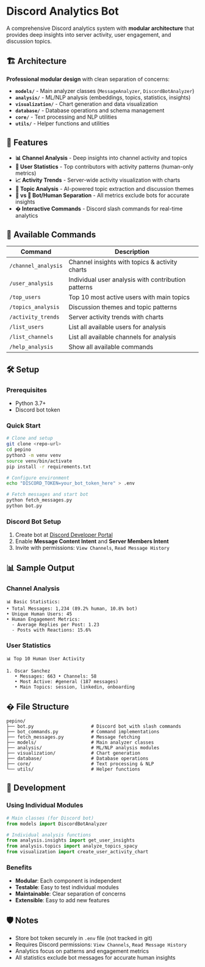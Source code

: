 # Discord Analytics Bot

A comprehensive Discord analytics system with **modular architecture** that provides deep insights into server activity, user engagement, and discussion topics.

## 🏗️ Architecture

**Professional modular design** with clean separation of concerns:

- **`models/`** - Main analyzer classes (`MessageAnalyzer`, `DiscordBotAnalyzer`)
- **`analysis/`** - ML/NLP analysis (embeddings, topics, statistics, insights)
- **`visualization/`** - Chart generation and data visualization
- **`database/`** - Database operations and schema management
- **`core/`** - Text processing and NLP utilities
- **`utils/`** - Helper functions and utilities

## 🚀 Features

- **📊 Channel Analysis** - Deep insights into channel activity and topics
- **👥 User Statistics** - Top contributors with activity patterns (human-only metrics)
- **📈 Activity Trends** - Server-wide activity visualization with charts
- **🧠 Topic Analysis** - AI-powered topic extraction and discussion themes
- **🤖 vs 👤 Bot/Human Separation** - All metrics exclude bots for accurate insights
- **� Interactive Commands** - Discord slash commands for real-time analytics

## 💬 Available Commands

| Command | Description |
|---------|-------------|
| `/channel_analysis` | Channel insights with topics & activity charts |
| `/user_analysis` | Individual user analysis with contribution patterns |
| `/top_users` | Top 10 most active users with main topics |
| `/topics_analysis` | Discussion themes and topic patterns |
| `/activity_trends` | Server activity trends with charts |
| `/list_users` | List all available users for analysis |
| `/list_channels` | List all available channels for analysis |
| `/help_analysis` | Show all available commands |

## 🛠️ Setup

### Prerequisites
- Python 3.7+
- Discord bot token

### Quick Start
```bash
# Clone and setup
git clone <repo-url>
cd pepino
python3 -m venv venv
source venv/bin/activate
pip install -r requirements.txt

# Configure environment
echo "DISCORD_TOKEN=your_bot_token_here" > .env

# Fetch messages and start bot
python fetch_messages.py
python bot.py
```

### Discord Bot Setup
1. Create bot at [Discord Developer Portal](https://discord.com/developers/applications)
2. Enable **Message Content Intent** and **Server Members Intent**
3. Invite with permissions: `View Channels`, `Read Message History`

## 📊 Sample Output

### Channel Analysis
```
📊 Basic Statistics:
• Total Messages: 1,234 (89.2% human, 10.8% bot)
• Unique Human Users: 45
• Human Engagement Metrics:
  - Average Replies per Post: 1.23
  - Posts with Reactions: 15.6%
```

### User Statistics
```
📊 Top 10 Human User Activity

1. Oscar Sanchez
   • Messages: 663 • Channels: 58
   • Most Active: #general (187 messages)
   • Main Topics: session, linkedin, onboarding
```

## �️ File Structure

```
pepino/
├── bot.py                     # Discord bot with slash commands
├── bot_commands.py            # Command implementations  
├── fetch_messages.py          # Message fetching
├── models/                    # Main analyzer classes
├── analysis/                  # ML/NLP analysis modules
├── visualization/             # Chart generation
├── database/                  # Database operations
├── core/                      # Text processing & NLP
└── utils/                     # Helper functions
```

## 🔧 Development

### Using Individual Modules
```python
# Main classes (for Discord bot)
from models import DiscordBotAnalyzer

# Individual analysis functions
from analysis.insights import get_user_insights
from analysis.topics import analyze_topics_spacy
from visualization import create_user_activity_chart
```

### Benefits
- **Modular**: Each component is independent
- **Testable**: Easy to test individual modules
- **Maintainable**: Clear separation of concerns
- **Extensible**: Easy to add new features

## 🛡️ Notes

- Store bot token securely in `.env` file (not tracked in git)
- Requires Discord permissions: `View Channels`, `Read Message History`
- Analytics focus on patterns and engagement metrics
- All statistics exclude bot messages for accurate human insights

